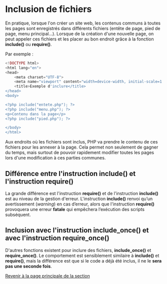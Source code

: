 # Inclusion de fichiers

En pratique, lorsque l'on créer un site web, les contenus communs à toutes les pages sont enregistrés dans différents fichiers (entête de page, pied de page, menu principal...). Lorsque de la création d'une nouvelle page, on peut appeler ces fichiers et les placer au bon endroit grâce à la fonction __include()__ ou __require()__.

Par exemple :

```php
<!DOCTYPE html>
<html lang="en">
<head>
    <meta charset="UTF-8">
    <meta name="viewport" content="width=device-width, initial-scale=1.0">
    <title>Exemple d'inclure</title>
</head>
<body>

<?php include("entete.php"); ?>
<?php include("menu.php"); ?>
<p>Contenu dans la page</p>
<?php include("pied.php"); ?>

</body>
</html>
```

Aux endroits où les fichiers sont inclus, PHP va prendre le contenu de ces fichiers pour les annexer à la page. Cela permet non seulement de gagner du temps, mais surtout de pouvoir rapidement modifier toutes les pages lors d'une modification à ces parties communes.

## Différence entre l'instruction __include()__ et l'instruction __require()__

La grande différence est l'instruction __require()__ et de l'instruction __include()__ est au niveau de la gestion d'erreur. L'instruction __include()__ renvoi qu’un avertissement (_warning_) en cas d’erreur, alors que l'instruction __require()__ provoquera une erreur __fatale__ qui empêchera l’exécution des scripts subséquent.

## Inclusion avec l'instruction __include_once()__ et avec l'instruction __require_once()__

D'autres fonctions existent pour inclure des fichiers, __include_once()__ et __require_once()__. Le comportement est sensiblement similaire à __include()__ et __require()__, mais la différence est que si le code a déjà été inclus, il ne le __sera pas une seconde fois__.

[Revenir à la page principale de la section](README.md)
